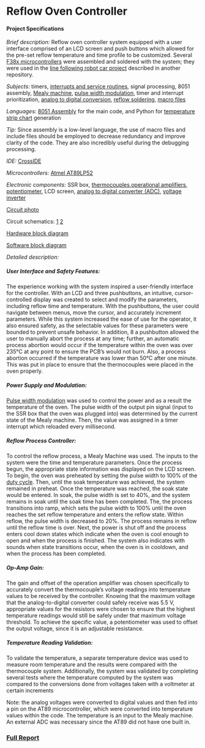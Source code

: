 # Reflow Oven Controller

#### Project Specifications

*Brief description:*  Reflow oven controller system equipped with a user interface comprised of an LCD screen and push buttons which allowed for the pre-set reflow temperature and time profile to be customized. Several [F38x microcontrollers](http://imgur.com/fpRxDN6) were assembled and soldered with the system; they were used in the [line following robot car project](https://github.com/hannahvsawiuk/Line-Following-Robot-Car) described in another repository.

*Subjects:* timers, [interrupts and service routines](http://users.ece.utexas.edu/~valvano/Volume1/E-Book/C12_Interrupts.htm), signal processing, 8051 assembly, [Mealy machine](https://en.wikipedia.org/wiki/Mealy_machine), [pulse width modulation]((https://learn.sparkfun.com/tutorials/pulse-width-modulation)), timer and interrupt prioritization, [analog to digital conversion](https://www.google.ca/url?sa=i&rct=j&q=&esrc=s&source=images&cd=&cad=rja&uact=8&ved=0ahUKEwiYnq3BjuzTAhUC9GMKHd0xCCgQjRwIBw&url=https%3A%2F%2Fwww.nutaq.com%2Fblog%2Fanalog-digital-%25E2%2580%2593-part-2-conversion-process&psig=AFQjCNGV3rRhnGQ_iyBCpZaaDk4g1qbj1Q&ust=1494738897585891), [reflow soldering](https://www.compuphase.com/electronics/reflowsolderprofiles.htm), [macro files](https://www.tutorialspoint.com/assembly_programming/assembly_macros.htm)

*Languages:* [8051 Assembly]( http://www.keil.com/support/man/docs/is51/) for the main code, and Python for [temperature strip chart](https://www.dropbox.com/s/nt0qm0uwofr5zlu/Capture.PNG?dl=0) generation

*Tip:* Since assembly is a low-level language, the use of macro files and include files should be employed to decrease redundancy and improve clarity of the code. They are also incredibly useful during the debugging processing.

*IDE:* [CrossIDE](http://crosside.software.informer.com/)

*Microcontrollers:* [Atmel AT89LP52]( http://www.atmel.com/images/doc3709.pdf)

*Electronic components:* SSR box, [thermocouples]( http://www.thermometricscorp.com/thertypk.html),[operational amplifiers]( http://www.analog.com/media/en/technical-documentation/data-sheets/OP07.pdf), [potentiometer](http://www.resistorguide.com/potentiometer/), LCD screen, [analog to digital converter (ADC)]( https://cdn-shop.adafruit.com/datasheets/MCP3008.pdf), [voltage inverter]( http://www.ti.com/lit/ds/symlink/tl7660.pdf)


<a href="https://www.dropbox.com/s/8inusqbrt4eife4/circuit1.jpg?dl=0" target="_blank">Circuit photo</a> 

Circuit schematics: [1](https://www.dropbox.com/s/4hfuhjtyy643e6z/circuit_diagram2.png?dl=0) [2](https://www.dropbox.com/s/4gagmzkupb865ab/circuit_diagram1.png?dl=0)

[Hardware block diagram](https://www.dropbox.com/s/dxfalct1wr18iq8/Hardware%20Block%20Diagram.png?dl=0)

[Software block diagram](https://www.dropbox.com/s/04m8l1wg80gv9jt/Software%20block%20diagram.png?dl=0)

*Detailed description:*

##### User Interface and Safety Features:
The experience working with the system inspired a user-friendly interface for the controller. With an LCD and three pushbuttons, an intuitive, cursor-controlled display was created to select and modify the parameters, including reflow time and temperature. With the pushbuttons, the user could navigate between menus, move the cursor, and accurately increment parameters. While this system increased the ease of use for the operator, it also ensured safety, as the selectable values for these parameters were bounded to prevent unsafe behavior. In addition, 8 a pushbutton allowed the user to manually abort the process at any time; further, an automatic process abortion would occur if the temperature within the oven was over 235°C at any point to ensure the PCB’s would not burn. Also, a process abortion occurred if the temperature was lower than 50°C after one minute. This was put in place to ensure that the thermocouples were placed in the oven properly. 

##### Power Supply and Modulation: 
[Pulse width modulation](https://learn.sparkfun.com/tutorials/pulse-width-modulation) was used to control the power and as a result the temperature of the oven. The pulse width of the output pin signal (input to the SSR box that the oven was plugged into) was determined by the current state of the Mealy machine. Then, the value was assigned in a timer interrupt which reloaded every millisecond. 

##### Reflow Process Controller:
To control the reflow process, a Mealy Machine was used. The inputs to the system were the time and temperature parameters. Once the process begun, the appropriate state information was displayed on the LCD screen. To begin, the oven was preheated by setting the pulse width to 100% of the [duty cycle](https://www.google.ca/url?sa=i&rct=j&q=&esrc=s&source=imgres&cd=&cad=rja&uact=8&ved=0ahUKEwjXkKW1iuzTAhUY9WMKHW5xAQcQjRwIBw&url=https%3A%2F%2Flearn.sparkfun.com%2Ftutorials%2Fpulse-width-modulation%2Fduty-cycle&psig=AFQjCNGkqpQFrvcZ776lDA8NEu3qP_2fcA&ust=1494737814815260). Then, until the soak temperature was achieved, the system remained in preheat. Once the temperature was reached, the soak state would be entered. In soak, the pulse width is set to 40%, and the system remains in soak until the soak time has been completed. The, the process transitions into ramp, which sets the pulse width to 100% until the oven reaches the set reflow temperature and enters the reflow state. Within reflow, the pulse width is decreased to 20%. The process remains in reflow until the reflow time is over. Next, the power is shut off and the process enters cool down states which indicate when the oven is cool enough to open and when the process is finished. The system also indicates with sounds when state transitions occur, when the oven is in cooldown, and when the process has been completed.

##### Op-Amp Gain:
The gain and offset of the operation amplifier was chosen specifically to accurately convert the thermocouple’s voltage readings into temperature values to be received by the controller. Knowing that the maximum voltage that the analog-to-digital converter could safely receive was 5.5 V, appropriate values for the resistors were chosen to ensure that the highest temperature readings would still be safely under that maximum voltage threshold. To achieve the specific value, a potentiometer was used 
to offset the output voltage, since it is an adjustable resistance. 

##### Temperature Reading Validation:
To validate the temperature, a separate temperature device was used to measure room temperature and the results were compared with the thermocouple system. Additionally, the system was validated by completing several tests where the temperature computed by the system was compared to the conversions done from voltages taken with a voltmeter at certain increments

Note: the analog voltages were converted to digital values and then fed into a pin on the AT89 microcontroller, which were converted into temperature values within the code. The temperature is an input to the Mealy machine. An external ADC was necessary since the AT89 did not have one built in.

### [Full Report](https://www.dropbox.com/s/f4rwnuwflpyrxwa/Final%20Report%201.pdf?dl=0) 
